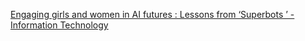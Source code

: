 [Engaging girls and women in AI futures : Lessons from ‘Superbots ’ - Information Technology](https://qi.tc/qi/111313)